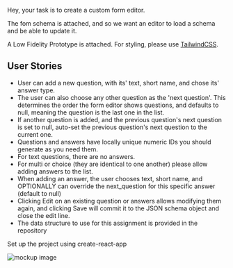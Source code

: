 Hey, your task is to create a custom form editor.

The fom schema is attached, and so we want an editor to load a schema and be
able to update it.

A Low Fidelity Prototype is attached. For styling, please use
[TailwindCSS](https://tailwindcss.com/).

## User Stories

- User can add a new question, with its' text, short name, and chose its' answer
  type.
- The user can also choose any other question as the 'next question'. This
  determines the order the form editor shows questions, and defaults to null,
  meaning the question is the last one in the list.
- If another question is added, and the previous question's next question is set
  to null, auto-set the previous question's next question to the current one.
- Questions and answers have locally unique numeric IDs you should generate as
  you need them.
- For text questions, there are no answers.
- For multi or choice (they are identical to one another) please allow adding
  answers to the list.
- When adding an answer, the user chooses text, short name, and OPTIONALLY can
  override the next_question for this specific answer (default to null)
- Clicking Edit on an existing question or answers allows modifying them again,
  and clicking Save will commit it to the JSON schema object and close the edit
  line.
- The data structure to use for this assignment is provided in the repository

Set up the project using create-react-app

![mockup image](https://i.ibb.co/grjBGBW/form-editor-mockup.jpg)
